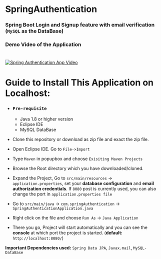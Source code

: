 # SpringAuthentication
### Spring Boot Login and Signup feature with email verification (`MySQL` as the DataBase)

### Demo Video of the Application
#
[![Spring Authentication App Video ](https://s9.gifyu.com/images/ezgif.com-gif-maker9370227e56f562fd.gif)](https://www.youtube.com/watch?v=oRCod4S6NCs)

# Guide to Install This Application on Localhost:

* ### `Pre-requisite`
  * Java 1.8 or higher version
  * Eclipse IDE
  * MySQL DataBase

* Clone this repository or download as zip file and exact the zip file.
* Open Eclipse IDE. Go to `File->Import`
* Type `Maven` in popupbox and choose `Exisiting Maven Projects`
* Browse the Root directory which you have downloaded/cloned.
* Expand the Project, Go to `src/main/resources` -> `application.properties`, set your **database configuration** and **email authorization credentials**. If `8080` post is currently used, you can also change the port in `application.properties file`
* Go to `src/main/java` -> `com.springAuthentication` -> `SpringAuthenticationApplication.java`
* Right click on the file and choose `Run As` -> `Java Application`
* There you go, Project will start automatically and you can see the **console** at which port the project is started. (**default:** `http://localhost:8080/`)

**Important Dependencies used:** `Spring Data JPA`, `Javax.mail`, `MySQL-DataBase`